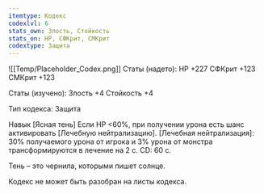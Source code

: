 ```yaml
---
itemtype: Кодекс
codexlvl: 6
stats_own: Злость, Стойкость
stats_on: HP, СФКрит, СМКрит
codextype: Защита
---
```

![[Temp/Placeholder_Codex.png]]
Статы (надето):
HP +227
СФКрит +123
СМКрит +123

Статы (изучено):
Злость +4
Стойкость +4

Тип кодекса: Защита


Навык
[Ясная тень] Если HP <60%, при получении урона есть шанс активировать [Лечебную нейтрализацию]. [Лечебная нейтрализация]: 30% получаемого урона от игрока и 3% урона от монстра трансформируются в лечение на 2 с. CD: 60 с.

Тень – это чернила, которыми пишет солнце.

Кодекс не может быть разобран на листы кодекса.

